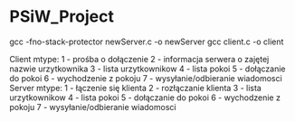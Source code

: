 # PSiW_Project
gcc -fno-stack-protector newServer.c -o newServer
gcc client.c -o client


Client mtype:
    1 - prośba o dołączenie
    2 - informacja serwera o zajętej nazwie urzytkownika
    3 - lista urzytkownikow
    4 - lista pokoi
    5 - dołączanie do pokoi
    6 - wychodzenie z pokoju
    7 - wysyłanie/odbieranie wiadomosci
Server mtype:
    1 - łączenie się klienta
    2 - rozłączanie klienta
    3 - lista urzytkownikow
    4 - lista pokoi
    5 - dołączanie do pokoi
    6 - wychodzenie z pokoju
    7 - wysyłanie/odbieranie wiadomosci